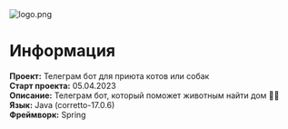 <image src="https://cs11.pikabu.ru/post_img/big/2020/07/30/6/1596102657183361808.png" alt="logo.png">

# Информация

**Проект:** Телеграм бот для приюта котов или собак<br>
**Старт проекта:** 05.04.2023<br>
**Описание:** Телеграм бот, который поможет животным найти дом 🐶🐱 <br>
**Язык:** Java (corretto-17.0.6)<br>
**Фреймворк:** Spring<br>
